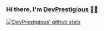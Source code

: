 
### Hi there, I'm <a href = "https://www.prestigious.dev/" target = "_blank">DevPrestigious 🧘‍♂️</a> 

[![DevPrestigious’ github stats](https://github-readme-stats.vercel.app/api?username=devprestigious)](https://github.com/devprestigious)


<!--
**DevPrestigious/DevPrestigious** is a ✨ _special_ ✨ repository because its `README.md` (this file) appears on your GitHub profile.
//Add for top languages, though I don't think it's accurate, // as a nod to the C++
[![Top Langs](https://github-readme-stats.vercel.app/api/top-langs/?username=devprestigious&layout=compact)](https://github.com/devprestigious)
Here are some ideas to get you started:

- 🔭 I’m currently working on ...
- 🌱 I’m currently learning ...
- 👯 I’m looking to collaborate on ...
- 🤔 I’m looking for help with ...
- 💬 Ask me about ...
- 📫 How to reach me: ...
- 😄 Pronouns: ...
- ⚡ Fun fact: ...
-->
